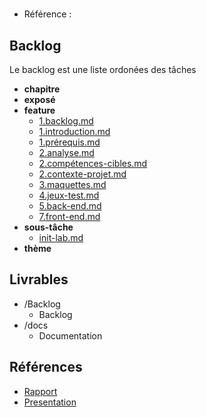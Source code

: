 #  

- Référence :   

 

## Backlog 

Le backlog est une liste ordonées des tâches 

- **chapitre** 
- **exposé** 
- **feature** 
  - [1.backlog.md](./Backlog/feature/1.backlog.md) 
  - [1.introduction.md](./Backlog/feature/1.introduction.md) 
  - [1.prérequis.md](./Backlog/feature/1.prérequis.md) 
  - [2.analyse.md](./Backlog/feature/2.analyse.md) 
  - [2.compétences-cibles.md](./Backlog/feature/2.compétences-cibles.md) 
  - [2.contexte-projet.md](./Backlog/feature/2.contexte-projet.md) 
  - [3.maquettes.md](./Backlog/feature/3.maquettes.md) 
  - [4.jeux-test.md](./Backlog/feature/4.jeux-test.md) 
  - [5.back-end.md](./Backlog/feature/5.back-end.md) 
  - [7.front-end.md](./Backlog/feature/7.front-end.md) 
- **sous-tâche** 
  - [init-lab.md](./Backlog/sous-tâche/init-lab.md) 
- **thème** 
## Livrables 

 

- /Backlog 
  - Backlog 
- /docs 
  - Documentation 
## Références 

 

- [Rapport](https://labs-web.github.io/lab-crud-laravel-standard/) 
- [Presentation](https://labs-web.github.io/lab-crud-laravel-standard/Presentation.html) 